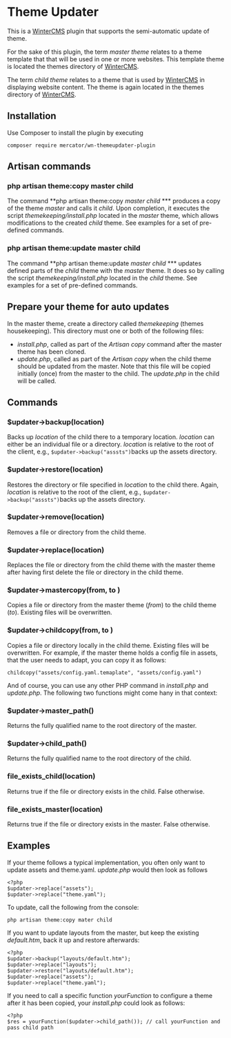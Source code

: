 # Theme Updater
This is a [WinterCMS](https://wintercms.com) plugin that supports the semi-automatic update of theme.

For the sake of this plugin, the term *master theme* relates to a theme template that that will be used in one or more
websites. This template theme is located the themes directory of [WinterCMS](https://wintercms.com).

The term *child theme* relates to a theme that is used by [WinterCMS](https://wintercms.com) in displaying website 
content. The theme is again located in the themes directory of [WinterCMS](https://wintercms.com).

## Installation

Use Composer to install the plugin by executing 

```
composer require mercator/wn-themeupdater-plugin
```

## Artisan commands
### php artisan theme:copy master child
The command **php artisan theme:copy *master* *child* *** produces a copy of the theme *master* and calls it *child*. 
Upon completion, it executes the script *themekeeping/install.php* located in the *master* theme, which allows 
modifications to the created *child* theme. See examples for a set of pre-defined commands.

### php artisan theme:update master child
The command **php artisan theme:update *master* *child* *** updates defined parts of the *child* theme with the 
*master* theme. It does so by calling the script *themekeeping/install.php* located in the *child* theme. 
See examples for a set of pre-defined commands.

## Prepare your theme for auto updates
In the master theme, create a directory called *themekeeping* (themes housekeeping). This directory must one or both of
the following files:

- *install.php*, called as part of the *Artisan copy* command after the master theme has been cloned.
- *update.php*, called as part of the *Artisan copy* when the child theme should be updated from the master. Note that 
this file will be copied initially (once) from the master to the child. The *update.php* in the child will be called.

## Commands


### $updater->backup(location)
Backs up *location* of the child there to a temporary location. *location* can either be an individual file or a directory.
*location* is relative to the root of the client, e.g., ``$updater->backup("asssts")``backs up the assets directory.

### $updater->restore(location)
Restores the directory or file specified in *location* to the child there. 
Again,  *location* is relative to the root of the client, e.g., ``$updater->backup("asssts")``backs up the assets directory.

### $updater->remove(location)
Removes a file or directory from the child theme.

### $updater->replace(location)
Replaces the file or directory from the child theme with the master theme after having first delete the 
file or directory in the child theme.

### $updater->mastercopy(from, to )
Copies a file or directory from the master theme (*from*) to the child theme (*to*). Existing files will be overwritten.

### $updater->childcopy(from, to )
Copies a file or directory locally in the child theme. Existing files will be overwritten. For example, if the master
theme holds a config file in assets, that the user needs to adapt, you can copy it as follows:
``` 
childcopy("assets/config.yaml.temaplate", "assets/config.yaml")
```

And of course, you can use any other PHP command in *install.php* and *update.php*. The following two functions might
come hany in that context:

### $updater->master_path()
Returns the fully qualified name to the root directory of the master.

### $updater->child_path()
Returns the fully qualified name to the root directory of the child.

### file_exists_child(location)
Returns true if the file or directory exists in the child. False otherwise.

### file_exists_master(location)
Returns true if the file or directory exists in the master. False otherwise.


## Examples
If your theme follows a typical implementation, you often only want to update assets and theme.yaml. *update.php* 
would then look as follows
```
<?php
$updater->replace("assets");
$updater->replace("theme.yaml");
```
To update, call the following from the console:
``` 
php artisan theme:copy mater child
```

If you want to update layouts from the master, but keep the existing *default.htm*, back it up and restore afterwards:
```
<?php
$updater->backup("layouts/default.htm");
$updater->replace("layouts");
$updater->restore("layouts/default.htm");
$updater->replace("assets");
$updater->replace("theme.yaml");
```

If you need to call a specific function *yourFunction* to configure a theme after it has been copied, your *install.php*
could look as follows:
``` 
<?php
$res = yourFunction($updater->child_path()); // call yourFunction and pass child path

```



